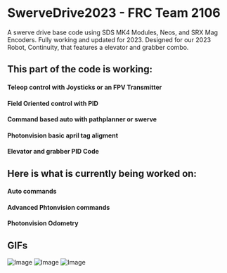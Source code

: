 # SwerveDrive2023 - FRC Team 2106
A swerve drive base code using SDS MK4 Modules, Neos, and SRX Mag Encoders.
Fully working and updated for 2023. Designed for our 2023 Robot, Continuity, that
features a elevator and grabber combo. 


## This part of the code is working:
#### Teleop control with Joysticks or an FPV Transmitter
#### Field Oriented control with PID
#### Command based auto with pathplanner or swerve
#### Photonvision basic april tag aligment
#### Elevator and grabber PID Code

## Here is what is currently being worked on:
#### Auto commands
#### Advanced Phtonvision commands
#### Photonvision Odometry

## GIFs

![Image](https://media.giphy.com/media/qFHMvT4GHZq3IuzlKR/giphy.gif)
![Image](https://media.giphy.com/media/gQ6jfuotT8burf9T6B/giphy-downsized-large.gif)
![Image](https://media.giphy.com/media/v1.Y2lkPTc5MGI3NjExZDhhMTQwYjUzYWY2YmE1MjgzMDRiZTNjN2U4ZTMwODNlODhlMDNmOSZjdD1n/abbE2y5Egcj5hCUUJS/giphy-downsized-large.gif)


